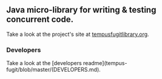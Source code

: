 
## Java micro-library for writing & testing concurrent code.

Take a look at the project's site at [tempusfugitlibrary.org](http://tempusfugitlibrary.org).

### Developers

Take a look at the [developers readme](tempus-fugit/blob/master/(DEVELOPERS.md).
